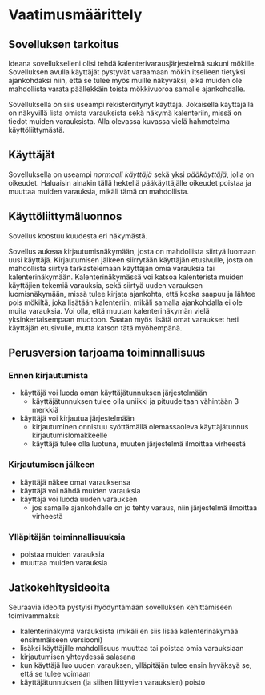 # Vaatimusmäärittely

## Sovelluksen tarkoitus

Ideana sovellukselleni olisi tehdä kalenterivarausjärjestelmä sukuni mökille. Sovelluksen 
avulla käyttäjät pystyvät varaamaan mökin itselleen tietyksi ajankohdaksi niin, että se 
tulee myös muille näkyväksi, eikä muiden ole mahdollista varata päällekkäin toista mökkivuoroa
samalle ajankohdalle.
 
Sovelluksella on siis useampi rekisteröitynyt käyttäjä. Jokaisella käyttäjällä on näkyvillä lista 
omista varauksista sekä näkymä kalenteriin, missä on tiedot muiden varauksista. Alla olevassa kuvassa
vielä hahmotelma käyttöliittymästä.

## Käyttäjät
Sovelluksella on useampi *normaali käyttäjä* sekä yksi *pääkäyttäjä*, jolla on oikeudet.
Haluaisin ainakin tällä hektellä pääkäyttäjälle oikeudet poistaa ja muuttaa muiden varauksia, 
mikäli tämä on mahdollista.

## Käyttöliittymäluonnos
Sovellus koostuu kuudesta eri näkymästä.



Sovellus aukeaa kirjautumisnäkymään, josta on mahdollista siirtyä luomaan uusi käyttäjä.
Kirjautumisen jälkeen siirrytään käyttäjän etusivulle, josta on mahdollista siirtyä tarkastelemaan
käyttäjän omia varauksia tai kalenterinäkymään. Kalenterinäkymässä voi katsoa kalenterista muiden
käyttäjien tekemiä varauksia, sekä siirtyä uuden varauksen luomisnäkymään, missä tulee kirjata
ajankohta, että koska saapuu ja lähtee pois mökiltä, joka lisätään kalenteriin, mikäli samalla
ajankohdalla ei ole muita varauksia. Voi olla, että muutan kalenterinäkymän vielä yksinkertaisempaan
muotoon. Saatan myös lisätä omat varaukset heti käyttäjän etusivulle, mutta katson tätä myöhempänä.

## Perusversion tarjoama toiminnallisuus
### Ennen kirjautumista
* käyttäjä voi luoda oman käyttäjätunnuksen järjestelmään
	* käyttäjätunnuksen tulee olla uniikki ja pituudeltaan vähintään 3 merkkiä
* käyttäjä voi kirjautua järjestelmään
	* kirjautuminen onnistuu syöttämällä olemassaoleva käyttäjätunnus kirjautumislomakkeelle
	* käyttäjä tulee olla luotuna, muuten järjestelmä ilmoittaa virheestä
### Kirjautumisen jälkeen
* käyttäjä näkee omat varauksensa
* käyttäjä voi nähdä muiden varauksia
* käyttäjä voi luoda uuden varauksen
	* jos samalle ajankohdalle on jo tehty varaus, niin järjestelmä ilmoittaa virheestä
### Ylläpitäjän toiminnallisuuksia
* poistaa muiden varauksia
* muuttaa muiden varauksia
## Jatkokehitysideoita
Seuraavia ideoita pystyisi hyödyntämään sovelluksen kehittämiseen toimivammaksi:
* kalenterinäkymä varauksista (mikäli en siis lisää kalenterinäkymää ensimmäiseen versiooni)
* lisäksi käyttäjille mahdollisuus muuttaa tai poistaa omia varauksiaan
* kirjautumisen yhteydessä salasana
* kun käyttäjä luo uuden varauksen, ylläpitäjän tulee ensin hyväksyä se, että se tulee voimaan
* käyttäjätunnuksen  (ja siihen liittyvien varauksien) poisto
